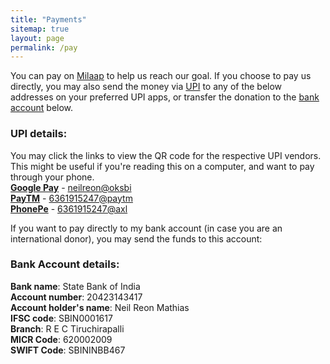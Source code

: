 ```yaml
---
title: "Payments"
sitemap: true
layout: page
permalink: /pay
---
```

You can pay on [Milaap](/milaap) to help us reach our goal. If you choose to pay us directly, you may also send the money via [UPI](#upi-details) to any of the below addresses on your preferred UPI apps, or transfer the donation to the [bank account](#bank-account-details) below. 

### UPI details:
You may click the links to view the QR code for the respective UPI vendors. This might be useful if you're reading this on a computer, and want to pay through your phone.  
[**Google Pay**](/assets/qr/gpay.png) - [neilreon@oksbi](/assets/qr/gpay.png)  
[**PayTM**](/assets/qr/paytm.png) - [6361915247@paytm](/assets/qr/paytm.png)  
[**PhonePe**](/assets/qr/phonepe.png) - [6361915247@axl](/assets/qr/phonepe.png)  

If you want to pay directly to my bank account (in case you are an international donor), you may send the funds to this account:

### Bank Account details:
**Bank name**: State Bank of India  
**Account number**: 20423143417  
**Account holder's name**: Neil Reon Mathias  
**IFSC code**: SBIN0001617  
**Branch**: R E C Tiruchirapalli  
**MICR Code**: 620002009  
**SWIFT Code**: SBININBB467